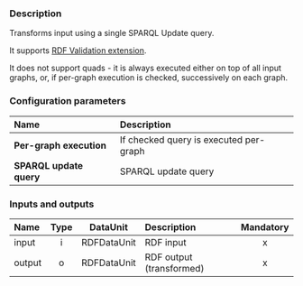 ### Description

Transforms input using a single SPARQL Update query.

It supports [RDF Validation extension](https://grips.semantic-web.at/display/UDDOC/RDF+Validation).

It does not support quads - it is always executed either on top of all input graphs, or, if per-graph execution is checked, successively on each graph.

### Configuration parameters

| Name | Description |
|:----|:----|
|**Per-graph execution** | If checked query is executed per-graph |
|**SPARQL update query** | SPARQL update query |

### Inputs and outputs

|Name |Type | DataUnit | Description | Mandatory |
|:--------|:------:|:------:|:-------------|:---------------------:|
|input  |i | RDFDataUnit | RDF input |x|
|output |o | RDFDataUnit | RDF output (transformed) |x|
